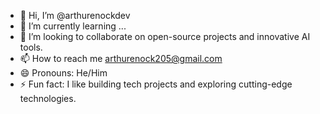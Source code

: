 - 👋 Hi, I’m @arthurenockdev
- 🌱 I’m currently learning ...
- 💞️ I’m looking to collaborate on open-source projects and innovative AI tools.
- 📫 How to reach me arthurenock205@gmail.com
- 😄 Pronouns: He/Him
- ⚡ Fun fact: I like building tech projects and exploring cutting-edge technologies.

<!---
arthurenockdev/arthurenockdev is a ✨ special ✨ repository because its `README.md` (this file) appears on your GitHub profile.
You can click the Preview link to take a look at your changes.
--->
